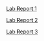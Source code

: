 [Lab Report 1](https://adhithiganesan.github.io/cse15l-lab-reports/lab-report-1-week-2)

[Lab Report 2](https://adhithiganesan.github.io/cse15l-lab-reports/lab-report-1-week-4)

[Lab Report 3](https://adhithiganesan.github.io/cse15l-lab-reports/lab-report-3-week-6)